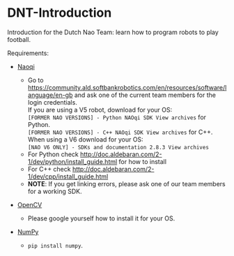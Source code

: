 # DNT-Introduction
Introduction for the Dutch Nao Team: learn how to program robots to play football.

Requirements:

* [Naoqi](http://doc.aldebaran.com/index.html)
  - Go to https://community.ald.softbankrobotics.com/en/resources/software/language/en-gb and ask one of the current team members for the login credentials. </br>
If you are using a V5 robot, download for your OS: </br>
`[FORMER NAO VERSIONS] - Python NAOqi SDK View archives` for Python. </br>
`[FORMER NAO VERSIONS] - C++ NAOqi SDK View archives` for C++. </br>
When using a V6 download for your OS: </br>
`[NAO V6 ONLY] - SDKs and documentation 2.8.3 View archives`
  - For Python check http://doc.aldebaran.com/2-1/dev/python/install_guide.html for how to install
  - For C++ check http://doc.aldebaran.com/2-1/dev/cpp/install_guide.html
  - **NOTE**: If you get linking errors, please ask one of our team members for a working SDK.

* [OpenCV](https://opencv.org/)
  - Please google yourself how to install it for your OS.

* [NumPy](http://www.numpy.org/)
  - `pip install numpy`.
